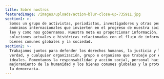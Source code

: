 ```yaml
---
title: Sobre nostros
featuredImage: /images/uploads/action-blur-close-up-735911.jpg
section1: >-
  Somos un grupo de activistas, periodistas, investigadores y otras personas
  anónimas internacionales que invierten en el progreso de nuestra sociedad, la
  ley y como nos gobernamos. Nuestra meta es proporcionar información,
  soluciones actuales e históricas relacionadas con el flujo de información, los
  bienes comunes globales y la sociedad.
section2: >-
  Trabajamos juntos para defender los derechos humanos, la justicia y la
  verdad, y cualquier organización, grupo o organismo que trabaje por estos
  ideales. Fomentamos la responsabilidad y acción social, personal hacia el
  mejoramiento de la humanidad y los bienes comunes globales y la protección de
  la democracia.
---
```




